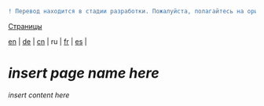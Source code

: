 ```diff
! Перевод находится в стадии разработки. Пожалуйста, полагайтесь на оригинальную версию на английском языке.
```

[Страницы](https://github.com/syncloud/docs/blob/master/ru/index.md#Страницы)

[en](https://github.com/syncloud/platform/wiki/Diaspora) | 
[de](https://github.com/syncloud/docs/blob/master/de/content/Diaspora.md) | 
[cn](https://github.com/syncloud/docs/blob/master/cn/content/Diaspora.md) | 
ru | 
[fr](https://github.com/syncloud/docs/blob/master/fr/content/Diaspora.md) | 
[es](https://github.com/syncloud/docs/blob/master/es/content/Diaspora.md) | 

# *insert page name here*

*insert content here*

